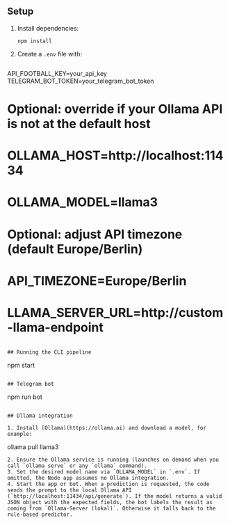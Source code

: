 ## Setup

1. Install dependencies:
   ```
   npm install
   ```
2. Create a `.env` file with:
   ```
API_FOOTBALL_KEY=your_api_key
TELEGRAM_BOT_TOKEN=your_telegram_bot_token
# Optional: override if your Ollama API is not at the default host
# OLLAMA_HOST=http://localhost:11434
# OLLAMA_MODEL=llama3
# Optional: adjust API timezone (default Europe/Berlin)
# API_TIMEZONE=Europe/Berlin
# LLAMA_SERVER_URL=http://custom-llama-endpoint
```

## Running the CLI pipeline

```
npm start
```

## Telegram bot

```
npm run bot
```

## Ollama integration

1. Install [Ollama](https://ollama.ai) and download a model, for example:
   ```
   ollama pull llama3
   ```
2. Ensure the Ollama service is running (launches on demand when you call `ollama serve` or any `ollama` command).
3. Set the desired model name via `OLLAMA_MODEL` in `.env`. If omitted, the Node app assumes no Ollama integration.
4. Start the app or bot. When a prediction is requested, the code sends the prompt to the local Ollama API (`http://localhost:11434/api/generate`). If the model returns a valid JSON object with the expected fields, the bot labels the result as coming from `Ollama-Server (lokal)`. Otherwise it falls back to the rule-based predictor.
